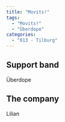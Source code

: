 ```yaml
---
title: "Movits!"
tags:
  - "Movits!"
  - "Überdope"
categories:
  - "013 - Tilburg"
---
```

Support band
------------
Überdope

The company
-----------
Lilian
